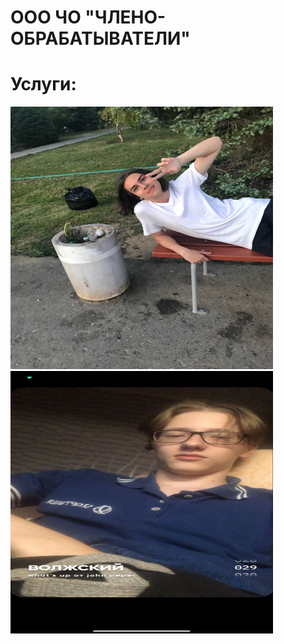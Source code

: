 <style>
body {
	background-image: url("https://github.com/svasilev773/svasilev773.github.io/blob/main/YLR9Ir8l9IM.jpg");
} 

</style>
<p><h1>ООО ЧО "ЧЛЕНО-ОБРАБАТЫВАТЕЛИ"
<p><h1>Услуги:</h1></p>
<p><img src="photo_2022-09-10_13-25-15.jpg" alt="Фотография 1" width="420" height="420">
<img src="photo_2022-09-10_13-28-27.jpg" alt="Фотография 1" width="420" height="420"></p>


